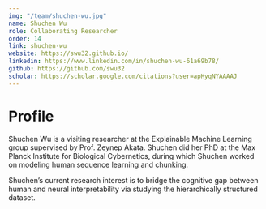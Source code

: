 ```yaml
---
img: "/team/shuchen-wu.jpg"
name: Shuchen Wu
role: Collaborating Researcher
order: 14
link: shuchen-wu
website: https://swu32.github.io/
linkedin: https://www.linkedin.com/in/shuchen-wu-61a69b78/
github: https://github.com/swu32
scholar: https://scholar.google.com/citations?user=apHyqNYAAAAJ
---
```


# Profile
Shuchen Wu is a visiting researcher at the Explainable Machine Learning group supervised by Prof. Zeynep Akata. Shuchen did her PhD at the Max Planck Institute for Biological Cybernetics, during which Shuchen worked on modeling human sequence learning and chunking. 

Shuchen’s current research interest is to bridge the cognitive gap between human and neural interpretability via studying the hierarchically structured dataset.